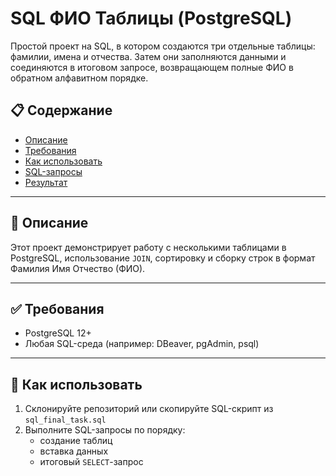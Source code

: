 # SQL ФИО Таблицы (PostgreSQL)

Простой проект на SQL, в котором создаются три отдельные таблицы: фамилии, имена и отчества. Затем они заполняются данными и соединяются в итоговом запросе, возвращающем полные ФИО в обратном алфавитном порядке.

## 📋 Содержание

- [Описание](#описание)
- [Требования](#требования)
- [Как использовать](#как-использовать)
- [SQL-запросы](#sql-запросы)
- [Результат](#результат)

---

## 🧾 Описание

Этот проект демонстрирует работу с несколькими таблицами в PostgreSQL, использование `JOIN`, сортировку и сборку строк в формат Фамилия Имя Отчество (ФИО).

---

## ✅ Требования

- PostgreSQL 12+
- Любая SQL-среда (например: DBeaver, pgAdmin, psql)

---

## 🚀 Как использовать

1. Склонируйте репозиторий или скопируйте SQL-скрипт из `sql_final_task.sql`
2. Выполните SQL-запросы по порядку:
   - создание таблиц
   - вставка данных
   - итоговый `SELECT`-запрос

